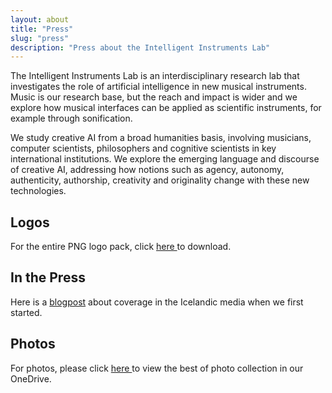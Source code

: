 ```yaml
---
layout: about
title: "Press"
slug: "press"
description: "Press about the Intelligent Instruments Lab"
---
```



The Intelligent Instruments Lab is an interdisciplinary research lab that investigates the role of artificial intelligence in new musical instruments. Music is our research base, but the reach and impact is wider and we explore how musical interfaces can be applied as scientific instruments, for example through sonification.

We study creative AI from a broad humanities basis, involving musicians, computer scientists, philosophers and cognitive scientists in key international institutions. We explore the emerging language and discourse of creative AI, addressing how notions such as agency, autonomy, authenticity, authorship, creativity and originality change with these new technologies.

## Logos


For the entire PNG logo pack, click <a href="http://users.sussex.ac.uk/~thm21/thor/iil/iil_logos.zip" target="_blank"> here </a> to download.


## In the Press


Here is a <a href="https://iil.is/news/icelandic-news" target="_blank">blogpost</a> about coverage in the Icelandic media when we first started. 


## Photos


For photos, please click <a href="https://listahaskoliislands-my.sharepoint.com/:f:/g/personal/thor_magnusson_lhi_is/Eo7hKp4DCTtDn7aEZ88W_z4BVAe16xEW9u9NBLzwz44y5w?e=cYIMDs" target="_blank">  here </a> to view the best of photo collection in our OneDrive.

